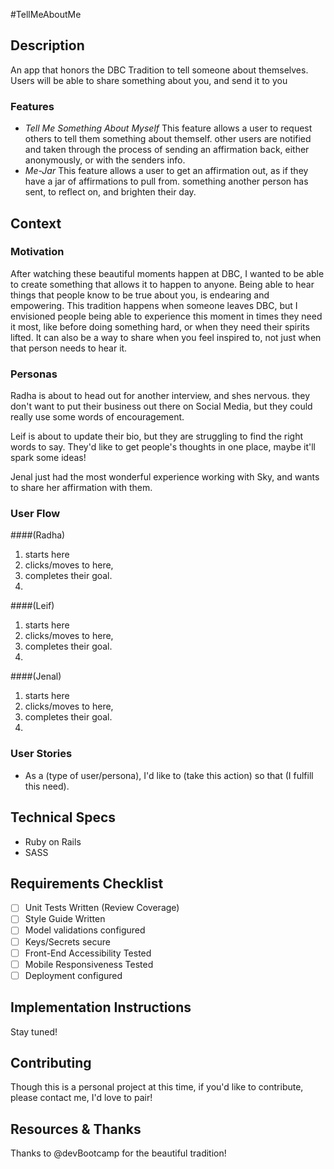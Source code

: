 #TellMeAboutMe

## Description
An app that honors the DBC Tradition to tell someone about themselves. Users will be able to share something about you, and send it to you

### Features
- *Tell Me Something About Myself* This feature allows a user to request others to tell them something about themself. other users are notified and taken through the process of sending an affirmation back, either anonymously, or with the senders info.
- *Me-Jar* This feature allows a user to get an affirmation out, as if they have a jar of affirmations to pull from. something another person has sent, to reflect on, and brighten their day.

<!-- ### ScreenShots
![Image title](imagelink.jpg)
![Image title](imagelink.jpg)
![Image title](imagelink.jpg) -->

## Context
### Motivation
After watching these beautiful moments happen at DBC, I wanted to be able to create something that allows it to happen to anyone. Being able to hear things that people know to be true about you, is endearing and empowering. This tradition happens when someone leaves DBC, but I envisioned people being able to experience this moment in times they need it most, like before doing something hard, or when they need their spirits lifted. It can also be a way to share when you feel inspired to, not just when that person needs to hear it.

### Personas
Radha is about to head out for another interview, and shes nervous. they don't want to put their business out there on Social Media, but they could really use some words of encouragement.

Leif is about to update their bio, but they are struggling to find the right words to say. They'd like to get people's thoughts in one place, maybe it'll spark some ideas!

Jenal just had the most wonderful experience working with Sky, and wants to share her affirmation with them.

### User Flow

####(Radha)
 1. starts here
 2. clicks/moves to here,
 3. completes their goal.
 4.

####(Leif)
 1. starts here
 2. clicks/moves to here,
 3. completes their goal.
 4.

####(Jenal)
 1. starts here
 2. clicks/moves to here,
 3. completes their goal.
 4.


### User Stories
- As a (type of user/persona), I'd like to (take this action) so that (I fulfill this need).

## Technical Specs
- Ruby on Rails
- SASS

## Requirements Checklist
- [ ] Unit Tests Written (Review Coverage)
- [ ] Style Guide Written
- [ ] Model validations configured
- [ ] Keys/Secrets secure
- [ ] Front-End Accessibility Tested
- [ ] Mobile Responsiveness Tested
- [ ] Deployment configured

## Implementation Instructions
Stay tuned!
<!-- ### Environment Setup
```
add instructions
```
### Running
```
add instructions
```
### Tests
```
add instructions
```
## License
add buttons and info on licensing chosen.
-->
## Contributing
Though this is a personal project at this time, if you'd like to contribute, please contact me, I'd love to pair!

## Resources & Thanks
Thanks to @devBootcamp for the beautiful tradition!
